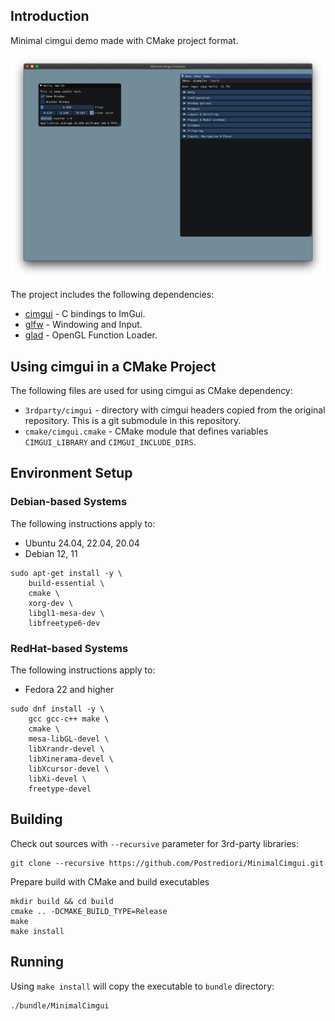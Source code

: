 ## Introduction

Minimal cimgui demo made with CMake project format.

![Cimgui Example Screenshot](images/MinimalCimgui.png)

The project includes the following dependencies:

* [cimgui](https://github.com/cimgui/cimgui) - C bindings to ImGui.
* [glfw](https://github.com/glfw/glfw) - Windowing and Input.
* [glad](https://github.com/Dav1dde/glad) - OpenGL Function Loader.

## Using cimgui in a CMake Project 

The following files are used for using cimgui as CMake dependency:

* `3rdparty/cimgui` - directory with cimgui headers copied from the original repository. This is a git submodule in this repository.
* `cmake/cimgui.cmake` - CMake module that defines variables `CIMGUI_LIBRARY` and `CIMGUI_INCLUDE_DIRS`.

## Environment Setup

### Debian-based Systems

The following instructions apply to:

* Ubuntu 24.04, 22.04, 20.04
* Debian 12, 11

```
sudo apt-get install -y \
    build-essential \
    cmake \
    xorg-dev \
    libgl1-mesa-dev \
    libfreetype6-dev
```

### RedHat-based Systems

The following instructions apply to:

* Fedora 22 and higher

```
sudo dnf install -y \
    gcc gcc-c++ make \
    cmake \
    mesa-libGL-devel \
    libXrandr-devel \
    libXinerama-devel \
    libXcursor-devel \
    libXi-devel \
    freetype-devel
```

## Building

Check out sources with `--recursive` parameter for 3rd-party libraries:

```
git clone --recursive https://github.com/Postrediori/MinimalCimgui.git
```

Prepare build with CMake and build executables

```
mkdir build && cd build
cmake .. -DCMAKE_BUILD_TYPE=Release
make
make install
```

## Running

Using `make install` will copy the executable to `bundle` directory:

```
./bundle/MinimalCimgui
```
